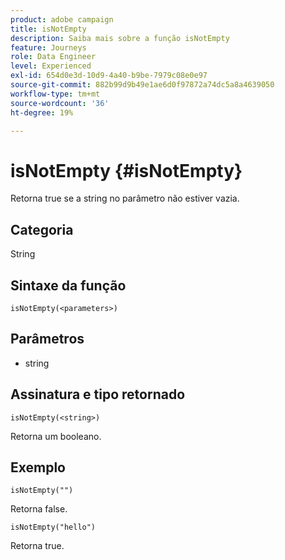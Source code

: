```yaml
---
product: adobe campaign
title: isNotEmpty
description: Saiba mais sobre a função isNotEmpty
feature: Journeys
role: Data Engineer
level: Experienced
exl-id: 654d0e3d-10d9-4a40-b9be-7979c08e0e97
source-git-commit: 882b99d9b49e1ae6d0f97872a74dc5a8a4639050
workflow-type: tm+mt
source-wordcount: '36'
ht-degree: 19%

---
```


# isNotEmpty {#isNotEmpty}

Retorna true se a string no parâmetro não estiver vazia.

## Categoria

String

## Sintaxe da função

`isNotEmpty(<parameters>)`

## Parâmetros

* string

## Assinatura e tipo retornado

`isNotEmpty(<string>)`

Retorna um booleano.

## Exemplo

`isNotEmpty("")`

Retorna false.

`isNotEmpty("hello")`

Retorna true.
